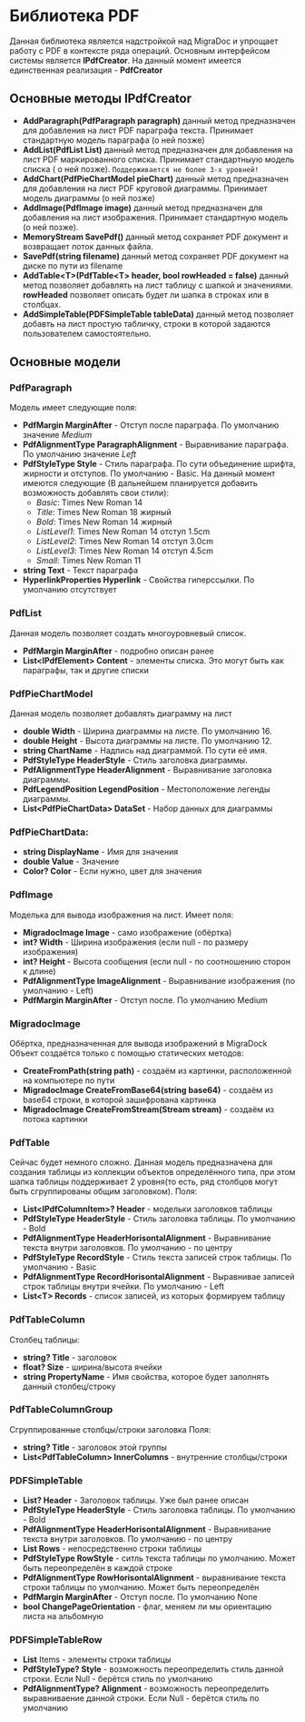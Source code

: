 # Библиотека PDF
Данная библиотека является надстройкой над MigraDoc  и упрощает работу с PDF  в контексте ряда операций.
Основным интерфейсом системы является **IPdfCreator**. На данный момент имеется единственная реализация - **PdfCreator**
## Основные методы IPdfCreator
 - **AddParagraph(PdfParagraph paragraph)** данный метод предназначен для добавления на лист PDF параграфа текста. Принимает стандартную модель параграфа (о ней позже)
 - **AddList(PdfList List)** данный метод предназначен для добавления на лист PDF маркированного списка. Принимает стандартныую модель списка ( о ней позже). `Поддерживается не более 3-х уровней!`
 - **AddChart(PdfPieChartModel pieChart)** данный метод предназначен для добавления на лист PDF круговой диаграммы. Принимает модель диаграммы (о ней позже)
 - **AddImage(PdfImage image)** данный метод предназначен для добавления на лист изображения. Принимает стандартную модель (о ней позже). 
 - **MemoryStream SavePdf()** данный метод сохраняет PDF документ и возвращает поток данных файла.
 - **SavePdf(string filename)** данный метод сохраняет PDF документ на диске по пути из filename
 - **AddTable\<T>(PdfTable\<T> header, bool rowHeaded = false)** данный метод позволяет добавлять на лист таблицу с шапкой и значениями. **rowHeaded** позволяет описать будет ли шапка в строках или в столбцах.
 - **AddSimpleTable(PDFSimpleTable tableData)** данный метод позволяет добавть на лист простую табличку, строки в которой задаются пользователем самостоятельно.
 ## Основные модели
 ### PdfParagraph 
 Модель имеет следующие поля:
 - **PdfMargin MarginAfter** - Отступ после параграфа. По умолчанию значение *Medium*
 - **PdfAlignmentType ParagraphAlignment** - Выравнивание параграфа. По умолчанию значение *Left*
 - **PdfStyleType Style** - Стиль параграфа. По сути объединение шрифта, жирности и отступов. По умолчанию - Basic. На данный момент имеются следующие (В дальнейшем планируется добавить возможность добавлять свои стили):
	- *Basic*: Times New Roman 14
	- *Title*: Times New Roman 18 жирный
	- *Bold*: Times New Roman 14 жирный
	- *ListLevel1*:  Times New Roman 14 отступ 1.5cm
	- *ListLevel2*: Times New Roman 14 отступ 3.0cm
	- *ListLevel3*: Times New Roman 14 отступ 4.5cm
	- *Small*: Times New Roman 11
 - **string Text** - Текст параграфа
 - **HyperlinkProperties Hyperlink** - Свойства гиперссылки. По умолчанию отсутствует
### PdfList 
Данная модель позволяет создать многоуровневый список. 
 - **PdfMargin MarginAfter** - подробно описан ранее
 - **List\<IPdfElement> Content** - элементы списка. Это могут быть как параграфы, так и другие списки
### PdfPieChartModel 
Данная модель позволяет добавлять диаграмму на лист
 - **double Width** - Ширина диаграммы на листе. По умолчанию 16.
 - **double Height** - Высота диаграммы на листе. По умолчанию 12.
 - **string ChartName** - Надпись над диаграммой. По сути её имя.
 -  **PdfStyleType HeaderStyle** - Стиль заголовка диаграммы.
 - **PdfAlignmentType HeaderAlignment** - Выравнивание заголовка диаграммы.
 -  **PdfLegendPosition LegendPosition** - Местоположение легенды диаграммы.
 - **List\<PdfPieChartData> DataSet** - Набор данных для диаграммы
### PdfPieChartData:
 - **string DisplayName** - Имя для значения
 - **double Value** - Значение 
 - **Color? Color** - Если нужно, цвет для значения
### PdfImage
Моделька для вывода изображения на лист. Имеет поля:
 - **MigradocImage Image** - само изображение (обёртка)
 - **int? Width** - Ширина изображения (если null - по размеру изображения)
 - **int? Height** - Высота сообщения (если null - по соотношению сторон к длине)
 - **PdfAlignmentType ImageAlignment** - Выравнивание изображения (по умолчанию - Left)
 - **PdfMargin MarginAfter** - Отступ после. По умолчанию Medium
### MigradocImage
Обёртка, предназначенная для вывода изображений в MigraDock
 Объект создаётся только с помощью статических методов:
 - **CreateFromPath(string path)** - создаём из картинки, расположенной на компьютере по пути
 - **MigradocImage CreateFromBase64(string base64)** - создаём из base64 строки, в которой зашифрована картинка
 - **MigradocImage CreateFromStream(Stream stream)** - создаём из потока картинки
### PdfTable
Сейчас будет немного сложно. Данная модель предназначена для создания таблицы из коллекции объектов определённого типа, при этом шапка таблицы поддерживает 2 уровня(то есть, ряд столбцов могут быть сгруппированы общим заголовком). Поля:
 - **List\<IPdfColumnItem>? Header** - модельки заголовков таблицы
 - **PdfStyleType HeaderStyle** - Стиль заголовка таблицы. По умолчанию - Bold
 - **PdfAlignmentType HeaderHorisontalAlignment**  - Выравнивание текста внутри заголовков. По умолчанию - по центру
 - **PdfStyleType RecordStyle** - Стиль текста записей строк таблицы. По умолчанию - Basic 
 - **PdfAlignmentType RecordHorisontalAlignment** - Выравнивае записей строк таблицы внутри ячейки. По умолчанию - Left
 - **List\<T> Records** - список записей, из которых формируем таблицу
 ### PdfTableColumn
 Столбец таблицы:
 - **string? Title** - заголовок 
 - **float? Size** - ширина/высота ячейки
 - **string PropertyName** - Имя свойства, которое будет заполнять данный столбец/строку
 ### PdfTableColumnGroup
 Сгруппированные столбцы/строки заголовка
 Поля:
 - **string? Title** - заголовок этой группы
 - **List\<PdfTableColumn> InnerColumns** - внутренние столбцы/строки
 ### PDFSimpleTable
 - **List<IPdfColumnItem>? Header** - Заголовок таблицы. Уже был ранее описан
 - **PdfStyleType HeaderStyle** - Стиль заголовка таблицы. По умолчанию - Bold
 - **PdfAlignmentType HeaderHorisontalAlignment**  - Выравнивание текста внутри заголовков. По умолчанию - по центру
 - **List<PDFSimpleTableRow> Rows** - непосредственно строки таблицы
 - **PdfStyleType RowStyle** - ситль текста таблицы по умолчанию. Может быть переопределён в каждой строке
 - **PdfAlignmentType RowHorisontalAlignment** - выравнивание текста строки таблицы по умолчанию. Может быть переопределён
 - **PdfMargin MarginAfter** - Отступ после. По умолчанию None
 - **bool ChangePageOrientation** - флаг, меняем ли мы ориентацию листа на альбомную
### PDFSimpleTableRow
 - **List<string>** Items - элементы строки таблицы
 - **PdfStyleType? Style** - возможность переопределить стиль данной строки. Если Null - берётся стиль по умолчанию
 - **PdfAlignmentType? Alignment** - возможность переопределить выравниваение данной строки. Если Null - берётся стиль по умолчанию
